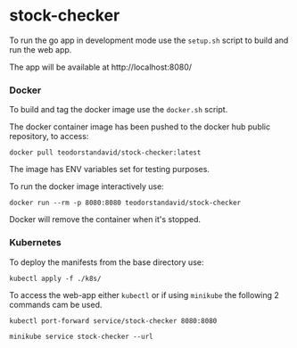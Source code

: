 # stock-checker

To run the go app in development mode use the `setup.sh` script to build and run the web app.

The app will be available at http://localhost:8080/

### Docker

To build and tag the docker image use the `docker.sh` script.

The docker container image has been pushed to the docker hub public repository, to access:

`docker pull teodorstandavid/stock-checker:latest`

The image has ENV variables set for testing purposes.

To run the docker image interactively use:

`docker run --rm -p 8080:8080 teodorstandavid/stock-checker`

Docker will remove the container when it's stopped.
### Kubernetes

To deploy the manifests from the base directory use:

`kubectl apply -f ./k8s/`

To access the web-app either `kubectl` or if using `minikube` the following 2 commands cam be used.

`kubectl port-forward service/stock-checker 8080:8080`

`minikube service stock-checker --url`

